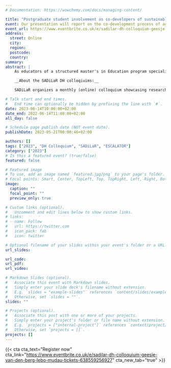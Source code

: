 ```yaml
---
# Documentation: https://wowchemy.com/docs/managing-content/

title: "Postgraduate student involvement as co-developers of sustainable OER"
event: Our presentation will report on the co-development process of an Open Education Resource (OER) in Open Distance Learning (ODL). OER have many benefits for higher education, such as expanding access, cutting costs, and improving the quality of teaching and learning. However, the question remains how OER can be developed sustainably to support both teaching and learning?
event_url: https://www.eventbrite.co.uk/e/sadilar-dh-colloquium-geesje-van-den-berg-lebo-mudau-tickets-638559256927
address:
  street: Online
  city:
  region:
  postcode:
  country:
summary: 
abstract: |
    As educators of a structured master's in Education program specialising in ODL, we collaborated with our students to create an OER using our lecture notes and student assignments. Although we previously used OERs and open texts, they were not contextualised and mainly from developed contexts. We aimed to create a contextually relevant OER accessible to students from diverse backgrounds. By creating contextually relevant OER, we hope to make education accessible to learners from different backgrounds. Through this collaborative effort, we created an OER that not only aligned with the curriculum but also catered to the diverse needs of our learners. We believe that the use of OER has the potential to revolutionise the way education is delivered, making it more accessible, affordable, and equitable for all.

    __About the SADiLaR DH colloqiuims:__

    SADiLaR organizes a monthly (online) colloquium showcasing research related to digital humanities. Each month a speaker will present their work in the area of digital humanities.

# Talk start and end times.
#   End time can optionally be hidden by prefixing the line with `#`.
date: 2023-06-14T10:00:00+02:00
date_end: 2022-06-14T11:00:00+02:00
all_day: false

# Schedule page publish date (NOT event date).
publishDate: 2023-05-21T00:00:46+02:00

authors: []
tags: ["2023", "DH Colloquium", "SADiLaR", "ESCALATOR"]
category: ["2023"]
# Is this a featured event? (true/false)
featured: false

# Featured image
# To use, add an image named `featured.jpg/png` to your page's folder. 
# Focal points: Smart, Center, TopLeft, Top, TopRight, Left, Right, BottomLeft, Bottom, BottomRight.
image:
  caption: ""
  focal_point: ""
  preview_only: true

# Custom links (optional).
#   Uncomment and edit lines below to show custom links.
# links:
# - name: Follow
#   url: https://twitter.com
#   icon_pack: fab
#   icon: twitter

# Optional filename of your slides within your event's folder or a URL.
url_slides:

url_code:
url_pdf:
url_video:

# Markdown Slides (optional).
#   Associate this event with Markdown slides.
#   Simply enter your slide deck's filename without extension.
#   E.g. `slides = "example-slides"` references `content/slides/example-slides.md`.
#   Otherwise, set `slides = ""`.
slides: ""

# Projects (optional).
#   Associate this post with one or more of your projects.
#   Simply enter your project's folder or file name without extension.
#   E.g. `projects = ["internal-project"]` references `content/project/deep-learning/index.md`.
#   Otherwise, set `projects = []`.
projects: []
---
```


{{< cta cta_text="Register now" cta_link="https://www.eventbrite.co.uk/e/sadilar-dh-colloquium-geesje-van-den-berg-lebo-mudau-tickets-638559256927" cta_new_tab="true" >}}

